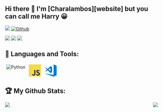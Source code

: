## Hi there 👋 I'm [Charalambos][website] but you can call me Harry 😀
![](https://visitor-badge.laobi.icu/badge?page_id=CharalambosIoannou.CharalambosIoannou) [![Github](https://img.shields.io/github/followers/CharalambosIoannou?label=Followers&logo=Github)](https://github.com/CharalambosIoannou)

<p align="left" style="display: inline;">
      <a href="https://github.com/GabrielJSuarez?tab=followers"><img src="https://img.shields.io/github/followers/GabrielJSuarez?label=Follow%20me&style=social"></a>
      <a href="https://twitter.com/Ginn_And_Jugo"><img src="https://img.shields.io/twitter/follow/Ginn_And_Jugo?style=social"></a>
      <a href="https://www.linkedin.com/in/gabriel-ginn-suarez/"><img src="https://img.shields.io/badge/LinkedIn-Contact%20Me-blue"></a>
</p>

## 🧰 Languages and Tools:
<p align="left">
<img src="https://raw.githubusercontent.com/github/explore/80688e429a7d4ef2fca1e82350fe8e3517d3494d/topics/ruby/rails.png" alt="Python" height="40" style="vertical-align:top; margin:4px">
<img src="https://raw.githubusercontent.com/github/explore/80688e429a7d4ef2fca1e82350fe8e3517d3494d/topics/javascript/javascript.png" alt="Javascript" height="40" style="vertical-align:top; margin:4px">
<img src="https://raw.githubusercontent.com/github/explore/80688e429a7d4ef2fca1e82350fe8e3517d3494d/topics/visual-studio-code/visual-studio-code.png" alt="VS Code" height="40" style="vertical-align:top; margin:4px">
</p>

## :trophy: My Github Stats:

<!--
![GitHub stats](https://readme-stats-cfgj2cxdy.vercel.app/api?username=CharalambosIoannou&count_private=true&show_icons=true&theme=tokyonight)
![Top Langs](https://readme-stats-cfgj2cxdy.vercel.app/api/top-langs/?username=CharalambosIoannou&hide=php&theme=tokyonight)
-->
<div>
<a href="https://github-readme-stats.vercel.app/api?username=GabrielJSuarez&show_icons=true&theme=dark">
  <img  align="left" src="https://github-readme-stats.vercel.app/api?username=GabrielJSuarez&show_icons=true&theme=dark" />
</a>
<a href="https://github-readme-stats.vercel.app/api/top-langs/?username=GabrielJSuarez&theme=dark">
  <img align="right" src="https://github-readme-stats.vercel.app/api/top-langs/?username=GabrielJSuarez&theme=dark" />
</a>
</div>




